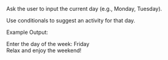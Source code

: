 Ask the user to input the current day (e.g., Monday, Tuesday).


Use conditionals to suggest an activity for that day.



Example Output:

Enter the day of the week: Friday  
Relax and enjoy the weekend!
